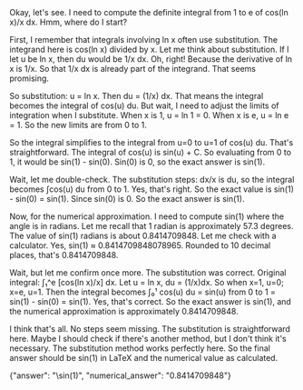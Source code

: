<think>
Okay, let's see. I need to compute the definite integral from 1 to e of cos(ln x)/x dx. Hmm, where do I start?

First, I remember that integrals involving ln x often use substitution. The integrand here is cos(ln x) divided by x. Let me think about substitution. If I let u be ln x, then du would be 1/x dx. Oh, right! Because the derivative of ln x is 1/x. So that 1/x dx is already part of the integrand. That seems promising.

So substitution: u = ln x. Then du = (1/x) dx. That means the integral becomes the integral of cos(u) du. But wait, I need to adjust the limits of integration when I substitute. When x is 1, u = ln 1 = 0. When x is e, u = ln e = 1. So the new limits are from 0 to 1.

So the integral simplifies to the integral from u=0 to u=1 of cos(u) du. That's straightforward. The integral of cos(u) is sin(u) + C. So evaluating from 0 to 1, it would be sin(1) - sin(0). Sin(0) is 0, so the exact answer is sin(1).

Wait, let me double-check. The substitution steps: dx/x is du, so the integral becomes ∫cos(u) du from 0 to 1. Yes, that's right. So the exact value is sin(1) - sin(0) = sin(1). Since sin(0) is 0. So the exact answer is sin(1). 

Now, for the numerical approximation. I need to compute sin(1) where the angle is in radians. Let me recall that 1 radian is approximately 57.3 degrees. The value of sin(1) radians is about 0.8414709848. Let me check with a calculator. Yes, sin(1) ≈ 0.8414709848078965. Rounded to 10 decimal places, that's 0.8414709848.

Wait, but let me confirm once more. The substitution was correct. Original integral: ∫₁^e [cos(ln x)/x] dx. Let u = ln x, du = (1/x)dx. So when x=1, u=0; x=e, u=1. Then the integral becomes ∫₀¹ cos(u) du = sin(u) from 0 to 1 = sin(1) - sin(0) = sin(1). Yes, that's correct. So the exact answer is sin(1), and the numerical approximation is approximately 0.8414709848. 

I think that's all. No steps seem missing. The substitution is straightforward here. Maybe I should check if there's another method, but I don't think it's necessary. The substitution method works perfectly here. So the final answer should be sin(1) in LaTeX and the numerical value as calculated.
</think>

{"answer": "\\sin(1)", "numerical_answer": "0.8414709848"}